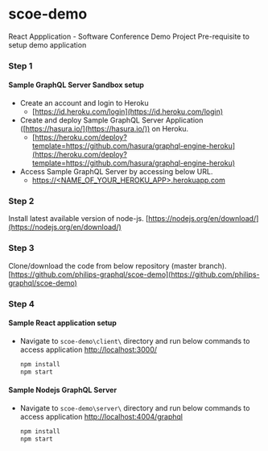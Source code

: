 # scoe-demo 
React Appplication - Software Conference Demo Project
Pre-requisite to setup demo application

### Step 1
#### Sample GraphQL Server Sandbox setup
- Create an account and login to Heroku
	* [https://id.heroku.com/login](https://id.heroku.com/login)
- Create and deploy Sample GraphQL Server Application ([https://hasura.io/](https://hasura.io/)) on Heroku. 
	* [https://heroku.com/deploy?template=https://github.com/hasura/graphql-engine-heroku](https://heroku.com/deploy?template=https://github.com/hasura/graphql-engine-heroku)
- Access Sample GraphQL Server by accessing below URL.
	* [https://<NAME_OF_YOUR_HEROKU_APP>.herokuapp.com](http://herokuapp.com/)
	
### Step 2
Install latest available version of node-js.
[https://nodejs.org/en/download/](https://nodejs.org/en/download/)

### Step 3
Clone/download the code from below repository (master branch).
[https://github.com/philips-graphql/scoe-demo](https://github.com/philips-graphql/scoe-demo)

### Step 4
#### Sample React application setup
- Navigate to `scoe-demo\client\` directory and run below commands to access application [http://localhost:3000/](http://localhost:3000/)
	```bash
	npm install
	npm start
	```
#### Sample Nodejs GraphQL Server
- Navigate to `scoe-demo\server\` directory and run below commands to access application
[http://localhost:4004/graphql](http://localhost:4004/graphql)
	```bash
	npm install
	npm start
	```

